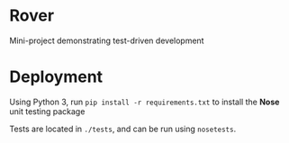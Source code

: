 # Rover
Mini-project demonstrating test-driven development

# Deployment

Using Python 3, run `pip install -r requirements.txt` to install the __Nose__ unit testing package

Tests are located in `./tests`, and can be run using `nosetests`.
